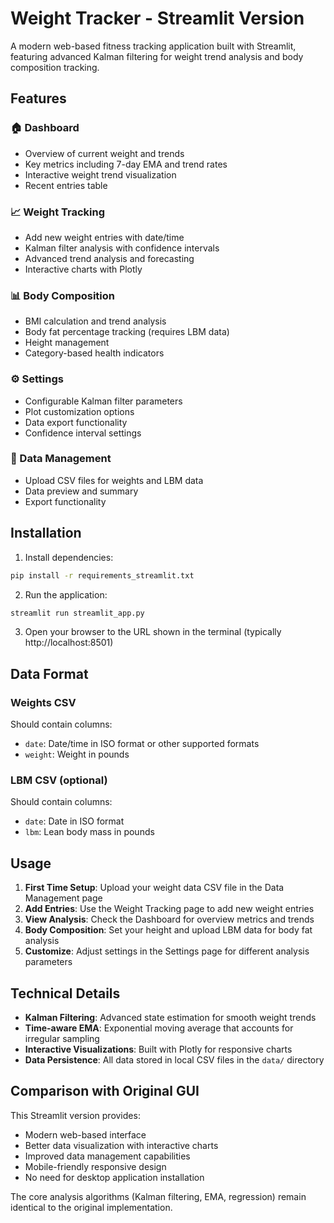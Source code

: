 # Weight Tracker - Streamlit Version

A modern web-based fitness tracking application built with Streamlit, featuring advanced Kalman filtering for weight trend analysis and body composition tracking.

## Features

### 🏠 Dashboard
- Overview of current weight and trends
- Key metrics including 7-day EMA and trend rates
- Interactive weight trend visualization
- Recent entries table

### 📈 Weight Tracking
- Add new weight entries with date/time
- Kalman filter analysis with confidence intervals
- Advanced trend analysis and forecasting
- Interactive charts with Plotly

### 📊 Body Composition
- BMI calculation and trend analysis
- Body fat percentage tracking (requires LBM data)
- Height management
- Category-based health indicators

### ⚙️ Settings
- Configurable Kalman filter parameters
- Plot customization options
- Data export functionality
- Confidence interval settings

### 📁 Data Management
- Upload CSV files for weights and LBM data
- Data preview and summary
- Export functionality

## Installation

1. Install dependencies:
```bash
pip install -r requirements_streamlit.txt
```

2. Run the application:
```bash
streamlit run streamlit_app.py
```

3. Open your browser to the URL shown in the terminal (typically http://localhost:8501)

## Data Format

### Weights CSV
Should contain columns:
- `date`: Date/time in ISO format or other supported formats
- `weight`: Weight in pounds

### LBM CSV (optional)
Should contain columns:
- `date`: Date in ISO format
- `lbm`: Lean body mass in pounds

## Usage

1. **First Time Setup**: Upload your weight data CSV file in the Data Management page
2. **Add Entries**: Use the Weight Tracking page to add new weight entries
3. **View Analysis**: Check the Dashboard for overview metrics and trends
4. **Body Composition**: Set your height and upload LBM data for body fat analysis
5. **Customize**: Adjust settings in the Settings page for different analysis parameters

## Technical Details

- **Kalman Filtering**: Advanced state estimation for smooth weight trends
- **Time-aware EMA**: Exponential moving average that accounts for irregular sampling
- **Interactive Visualizations**: Built with Plotly for responsive charts
- **Data Persistence**: All data stored in local CSV files in the `data/` directory

## Comparison with Original GUI

This Streamlit version provides:
- Modern web-based interface
- Better data visualization with interactive charts
- Improved data management capabilities
- Mobile-friendly responsive design
- No need for desktop application installation

The core analysis algorithms (Kalman filtering, EMA, regression) remain identical to the original implementation.
